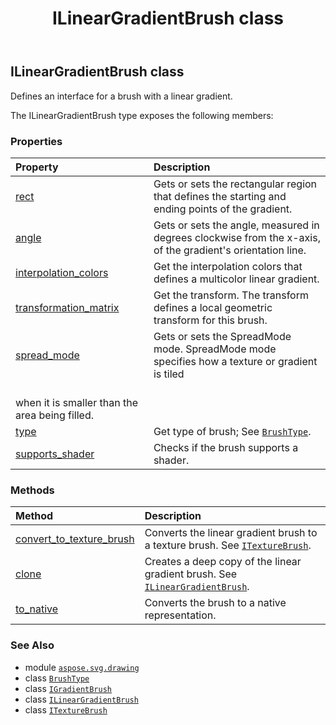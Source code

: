 ﻿---
title: ILinearGradientBrush class
second_title: Aspose.SVG for Python via .NET API References
description: 
type: docs
weight: 120
url: /python-net/aspose.svg.drawing/ilineargradientbrush/
is_root: false
---

## ILinearGradientBrush class

Defines an interface for a brush with a linear gradient.



The ILinearGradientBrush type exposes the following members:

### Properties
| Property | Description |
| :- | :- |
| [rect](/svg/python-net/aspose.svg.drawing/ilineargradientbrush/rect) | Gets or sets the rectangular region that defines the starting and ending points of the gradient. |
| [angle](/svg/python-net/aspose.svg.drawing/ilineargradientbrush/angle) | Gets or sets the angle, measured in degrees clockwise from the x-axis, of the gradient's orientation line. |
| [interpolation_colors](/svg/python-net/aspose.svg.drawing/ilineargradientbrush/interpolation_colors) | Get the interpolation colors that defines a multicolor linear gradient. |
| [transformation_matrix](/svg/python-net/aspose.svg.drawing/ilineargradientbrush/transformation_matrix) | Get the transform. The transform defines a local geometric transform for this brush. |
| [spread_mode](/svg/python-net/aspose.svg.drawing/ilineargradientbrush/spread_mode) | Gets or sets the SpreadMode mode. SpreadMode mode specifies how a texture or gradient is tiled<br/>when it is smaller than the area being filled. |
| [type](/svg/python-net/aspose.svg.drawing/ilineargradientbrush/type) | Get type of brush; See [`BrushType`](/svg/python-net/aspose.svg.drawing/brushtype). |
| [supports_shader](/svg/python-net/aspose.svg.drawing/ilineargradientbrush/supports_shader) | Checks if the brush supports a shader. |


### Methods
| Method | Description |
| :- | :- |
| [convert_to_texture_brush](/svg/python-net/aspose.svg.drawing/ilineargradientbrush/convert_to_texture_brush/#) | Converts the linear gradient brush to a texture brush. See [`ITextureBrush`](/svg/python-net/aspose.svg.drawing/itexturebrush). |
| [clone](/svg/python-net/aspose.svg.drawing/ilineargradientbrush/clone/#) | Creates a deep copy of the linear gradient brush. See [`ILinearGradientBrush`](/svg/python-net/aspose.svg.drawing/ilineargradientbrush). |
| [to_native](/svg/python-net/aspose.svg.drawing/ilineargradientbrush/to_native/#) | Converts the brush to a native representation. |



### See Also
* module [`aspose.svg.drawing`](..)
* class [`BrushType`](/svg/python-net/aspose.svg.drawing/brushtype)
* class [`IGradientBrush`](/svg/python-net/aspose.svg.drawing/igradientbrush)
* class [`ILinearGradientBrush`](/svg/python-net/aspose.svg.drawing/ilineargradientbrush)
* class [`ITextureBrush`](/svg/python-net/aspose.svg.drawing/itexturebrush)
